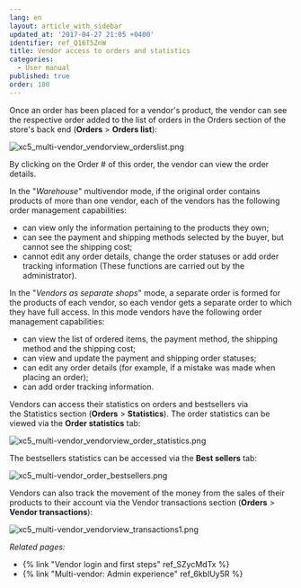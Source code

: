 ```yaml
---
lang: en
layout: article_with_sidebar
updated_at: '2017-04-27 21:05 +0400'
identifier: ref_Q16T5ZnW
title: Vendor access to orders and statistics
categories:
  - User manual
published: true
order: 180
---
```



Once an order has been placed for a vendor's product, the vendor can see the respective order added to the list of orders in the Orders section of the store's back end (**Orders** > **Orders list**):

![xc5_multi-vendor_vendorview_orderslist.png]({{site.baseurl}}/attachments/ref_Q16T5ZnW/xc5_multi-vendor_vendorview_orderslist.png)

By clicking on the Order # of this order, the vendor can view the order details.

In the "_Warehouse_" multivendor mode, if the original order contains products of more than one vendor, each of the vendors has the following order management capabilities:

*   can view only the information pertaining to the products they own;
*   can see the payment and shipping methods selected by the buyer, but cannot see the shipping cost;
*   cannot edit any order details, change the order statuses or add order tracking information (These functions are carried out by the administrator).

In the "_Vendors as separate shops_" mode, a separate order is formed for the products of each vendor, so each vendor gets a separate order to which they have full access. In this mode vendors have the following order management capabilities:

*   can view the list of ordered items, the payment method, the shipping method and the shipping cost;
*   can view and update the payment and shipping order statuses;
*   can edit any order details (for example, if a mistake was made when placing an order);
*   can add order tracking information.

Vendors can access their statistics on orders and bestsellers via the Statistics section (**Orders** > **Statistics**). The order statistics can be viewed via the **Order statistics** tab:

![xc5_multi-vendor_vendorview_order_statistics.png]({{site.baseurl}}/attachments/ref_Q16T5ZnW/xc5_multi-vendor_vendorview_order_statistics.png)

The bestsellers statistics can be accessed via the **Best sellers** tab:

![xc5_multi-vendor_order_bestsellers.png]({{site.baseurl}}/attachments/ref_Q16T5ZnW/xc5_multi-vendor_order_bestsellers.png)

Vendors can also track the movement of the money from the sales of their products to their account via the Vendor transactions section (**Orders** > **Vendor transactions**):

![xc5_multi-vendor_vendorview_transactions1.png]({{site.baseurl}}/attachments/ref_Q16T5ZnW/xc5_multi-vendor_vendorview_transactions1.png)


_Related pages:_

*   {% link "Vendor login and first steps" ref_SZycMdTx %}
*   {% link "Multi-vendor: Admin experience" ref_6kbIUy5R %}
